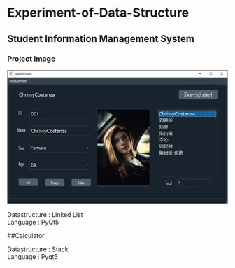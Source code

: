 # Experiment-of-Data-Structure
## Student Information Management System
### Project Image
![](https://github.com/MWASAWM/Experiment-of-Data-Structure/blob/master/README_IMAGE/Capture.JPG)

Datastructure : Linked List   
Language : PyQt5   

##Calculator

Datastructure : Stack   
Language : Pyqt5   
